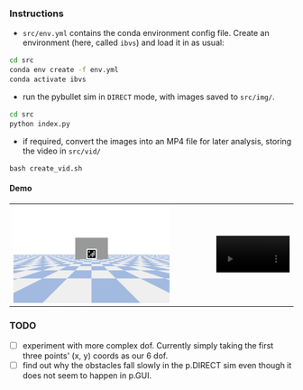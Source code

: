 ### Instructions
- `src/env.yml` contains the conda environment config file. Create an environment (here, called `ibvs`) and load it in as usual:
```bash 
cd src 
conda env create -f env.yml
conda activate ibvs  
```
- run the pybullet sim in `DIRECT` mode, with images saved to `src/img/`. 
```bash
cd src 
python index.py
```
- if required, convert the images into an MP4 file for later analysis, storing the video in `src/vid/`
```
bash create_vid.sh
```

#### Demo 
<table>
  <tr>
    <td>
      <img src="demo/target.png" alt="Target Image" style="width: 80%;">
    </td>
    <td>
      <video style="width:100%" controls>
        <source src="demo/video.mp4" type="video/mp4">
        Your browser does not support the video tag.
      </video>
    </td>
  </tr>
</table>

### TODO
- [ ] experiment with more complex dof. Currently simply taking the first three points' (x, y) coords as our 6 dof. 
- [ ] find out why the obstacles fall slowly in the p.DIRECT sim even though it does not seem to happen in p.GUI. 
